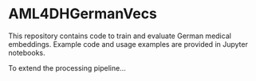 # AML4DHGermanVecs
This repository contains code to train and evaluate German medical embeddings.
Example code and usage examples are provided in Jupyter notebooks.

To extend the processing pipeline...
